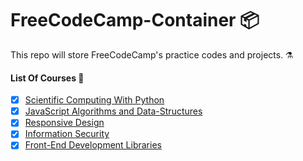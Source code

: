 # FreeCodeCamp-Container 📦
This repo will store FreeCodeCamp's practice codes and projects. ⚗


#### List Of Courses 📌

- [x] [Scientific Computing With Python](001_Scientific-Computing-with-Python-Projects) <br>
- [x] [JavaScript Algorithms and Data-Structures](002_JavaScript%20Algorithms-and-Data-Structures) <br>
- [x] [Responsive Design](003_Responsive-Web-Design) <br>
- [x] [Information Security](004_Information-Security) <br>
- [x] [Front-End Development Libraries](005_Front-End-Development-Libraries) <br>